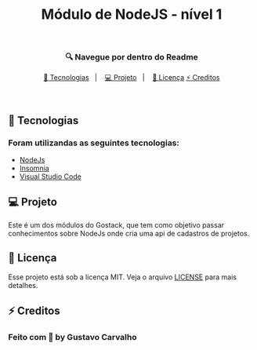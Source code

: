 <h1 align="center"> Módulo de NodeJS - nível 1 </h1>
 &nbsp;
 
<h3 align="center">🔍 Navegue por dentro do Readme </h3>
<p align="center">
  <a href="#rocket-tecnologias">🚀 Tecnologias</a>&nbsp;&nbsp;&nbsp;|&nbsp;&nbsp;&nbsp;
  <a href="#-projeto">💻 Projeto</a>&nbsp;&nbsp;&nbsp;|&nbsp;&nbsp;&nbsp;
  <a href="#-licença">📝 Licença</a>
  <a href="#-creditos">⚡ Creditos</a>
</p>

<br>

## 🚀 Tecnologias

### Foram utilizandas as seguintes tecnologias:

- [NodeJs](https://nodejs.org/en/)
- [Insomnia](https://insomnia.rest/)
- [Visual Studio Code](https://code.visualstudio.com/)

## 💻 Projeto

Este é um dos módulos do Gostack, que tem como objetivo passar conhecimentos sobre NodeJs onde cria uma api de cadastros de projetos.


## 📝 Licença


Esse projeto está sob a licença MIT. Veja o arquivo [LICENSE](LICENSE.md) para mais detalhes.


## ⚡ Creditos

### Feito com 💜 by Gustavo Carvalho
